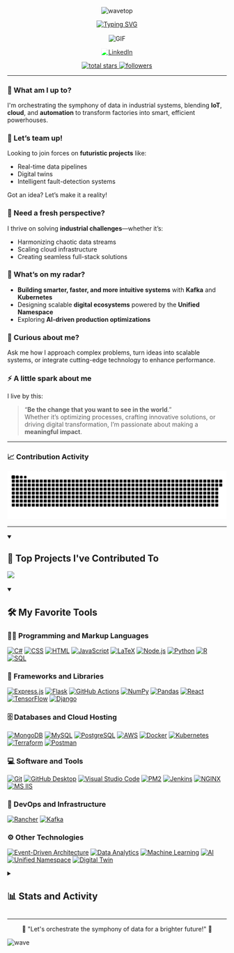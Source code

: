<p align="center">
  <img src="https://user-images.githubusercontent.com/82146140/177695541-fbee7a11-8763-49a8-a520-416cc9a5b97c.svg" alt="wavetop" />
</p>

<p align="center">
  <a href="https://git.io/typing-svg">
    <img src="https://readme-typing-svg.demolab.com?font=Audiowide&size=24&pause=1000&color=EF7D00&center=true&vCenter=true&width=1000&lines=Hi+there!+%F0%9F%91%8B+I'm+Emre+CANCIOGLU;Shaping+the+future+with+IIoT+%F0%9F%9A%80%2C+driving+innovation+%F0%9F%92%A1;Leaving+my+mark+on+digital+transformation+%F0%9F%94%A5%2C+one+project+at+a+time+%F0%9F%9B%A0%EF%B8%8F;Code+is+my+playground+%F0%9F%96%A5%EF%B8%8F%2C+solving+puzzles+%F0%9F%94%8D+is+my+game;Transforming+the+world+%F0%9F%8C%8D+with+cloud+tech+%E2%98%81%EF%B8%8F;Redefining+production+%E2%9A%99%EF%B8%8F+through+tech+innovation+%F0%9F%92%A1" alt="Typing SVG" />
  </a>
</p>

<p align="center">
  <img align="center" alt="GIF" src="https://cdn.dribbble.com/users/1515168/screenshots/3385164/media/a5859e9bce47a534a9dc11db41c89fea.gif" width="350" />
</p>


<p align="center">
  <a href="https://www.linkedin.com/in/emrecancioglu/">
    <img width="32px" alt="LinkedIn" title="LinkedIn" src="https://i.imgur.com/yRpa1dQ.png" style="filter: hue-rotate(30deg) saturate(4) brightness(1.5);" />
  </a>
</p>


<p align="center">
  <!-- GitHub Stars Badge -->
  <a href="https://github.com/emrecancioglu7?tab=repositories&sort=stargazers">
    <img alt="total stars" title="Total stars on GitHub" src="https://custom-icon-badges.demolab.com/github/stars/emrecancioglu7?color=55960c&style=for-the-badge&labelColor=488207&logo=star"/>
  </a>

  <!-- GitHub Followers Badge -->
  <a href="https://github.com/emrecancioglu7?tab=followers">
    <img alt="followers" title="Follow me on Github" src="https://custom-icon-badges.demolab.com/github/followers/emrecancioglu7?color=236ad3&labelColor=1155ba&style=for-the-badge&logo=person-add&label=Follow&logoColor=white"/>
  </a>
</p>



---

### 🔭 What am I up to?

I'm orchestrating the symphony of data in industrial systems, blending **IoT**, **cloud**, and **automation** to transform factories into smart, efficient powerhouses.


### 👯 Let’s team up!

Looking to join forces on **futuristic projects** like:
- Real-time data pipelines
- Digital twins
- Intelligent fault-detection systems

Got an idea? Let’s make it a reality!


### 🤔 Need a fresh perspective?

I thrive on solving **industrial challenges**—whether it’s:
- Harmonizing chaotic data streams
- Scaling cloud infrastructure
- Creating seamless full-stack solutions


### 🌱 What’s on my radar?

- **Building smarter, faster, and more intuitive systems** with **Kafka** and **Kubernetes**
- Designing scalable **digital ecosystems** powered by the **Unified Namespace**
- Exploring **AI-driven production optimizations**


### 💬 Curious about me?

Ask me how I approach complex problems, turn ideas into scalable systems, or integrate cutting-edge technology to enhance performance.


### ⚡ A little spark about me

I live by this:  
> “**Be the change that you want to see in the world**.”  
Whether it’s optimizing processes, crafting innovative solutions, or driving digital transformation, I’m passionate about making a **meaningful impact**.

---

### 📈 Contribution Activity

<div style="display: flex; justify-content: center; align-items: center; ">
  <picture>
    <source media="(prefers-color-scheme: dark)" srcset="https://raw.githubusercontent.com/emrecancioglu7/emrecancioglu7/output/github-snake-dark.svg" />
    <source media="(prefers-color-scheme: light)" srcset="https://raw.githubusercontent.com/emrecancioglu7/emrecancioglu7/output/github-snake.svg" />
    <img alt="github-snake" src="https://raw.githubusercontent.com/emrecancioglu7/emrecancioglu7/output/github-snake.svg" />
  </picture>
</div>

---

<details open> 
  <summary><h2>📕 Top Projects I've Contributed To</h2></summary>
  <p align="left">
 
  ![](https://github-contributor-stats.vercel.app/api?username=emrecancioglu7&limit=5&theme=transparent&combine_all_yearly_contributions=true)
</details>

<details open> 
  <summary><h2>🛠️ My Favorite Tools</h2></summary>
  <!-- Some badges are from https://github.com/Ileriayo/markdown-badges -->

  <h3>👨‍💻 Programming and Markup Languages</h3>
  <p>
      <a href="https://github.com/search?q=user%3ADenverCoder1+language%3Acsharp"><img alt="C#" src="https://custom-icon-badges.demolab.com/badge/C%23-68217A.svg?logo=cs2&logoColor=white"></a>
      <a href="https://github.com/search?q=user%3ADenverCoder1+language%3Acss"><img alt="CSS" src="https://img.shields.io/badge/CSS-1572B6.svg?logo=css3&logoColor=white"></a>
      <a href="https://github.com/search?q=user%3ADenverCoder1+language%3Ahtml"><img alt="HTML" src="https://img.shields.io/badge/HTML-E34F26.svg?logo=html5&logoColor=white"></a>
      <a href="https://github.com/search?q=user%3ADenverCoder1+language%3Ajavascript"><img alt="JavaScript" src="https://img.shields.io/badge/JavaScript-F7DF1E.svg?logo=javascript&logoColor=black"></a>
      <a href="https://github.com/search?q=user%3ADenverCoder1+language%3Atex"><img alt="LaTeX" src="https://img.shields.io/badge/LaTeX-008080.svg?logo=LaTeX&logoColor=white"></a>
      <a href="https://github.com/search?q=user%3ADenverCoder1+language%3Anode.js"><img alt="Node.js" src="https://img.shields.io/badge/Node.js-43853D.svg?logo=node.js&logoColor=white"></a>
      <a href="https://github.com/search?q=user%3ADenverCoder1+language%3Apython"><img alt="Python" src="https://img.shields.io/badge/Python-14354C.svg?logo=python&logoColor=white"></a>
      <a href="https://github.com/search?q=user%3ADenverCoder1+language%3Ar"><img alt="R" src="https://img.shields.io/badge/R-276DC3.svg?logo=r&logoColor=white"></a>
      <a href="https://github.com/search?q=user%3ADenverCoder1+language%3Asql"><img alt="SQL" src="https://custom-icon-badges.demolab.com/badge/SQL-025E8C.svg?logo=database&logoColor=white"></a>
  </p>

  <h3>🧰 Frameworks and Libraries</h3>
  <p>
      <a href="#"><img alt="Express.js" src="https://img.shields.io/badge/Express.js-404d59.svg?logo=express&logoColor=white"></a>
      <a href="#"><img alt="Flask" src="https://img.shields.io/badge/Flask-000000.svg?logo=flask&logoColor=white"></a>
      <a href="#"><img alt="GitHub Actions" src="https://img.shields.io/badge/GitHub%20Actions-2671E5.svg?logo=github%20actions&logoColor=white"></a>
      <a href="#"><img alt="NumPy" src="https://img.shields.io/badge/Numpy-013243.svg?logo=numpy&logoColor=white"></a>
      <a href="#"><img alt="Pandas" src="https://img.shields.io/badge/Pandas-150458.svg?logo=pandas&logoColor=white"></a>
      <a href="#"><img alt="React" src="https://img.shields.io/badge/React-20232a.svg?logo=react&logoColor=%2361DAFB"></a>
      <a href="#"><img alt="TensorFlow" src="https://img.shields.io/badge/TensorFlow-FF6F00.svg?logo=TensorFlow&logoColor=white"></a>
      <a href="#"><img alt="Django" src="https://img.shields.io/badge/Django-092E20.svg?logo=django&logoColor=white"></a>
  </p>

  <h3>🗄️ Databases and Cloud Hosting</h3>
  <p>
      <a href="#"><img alt="MongoDB" src ="https://img.shields.io/badge/MongoDB-4ea94b.svg?logo=mongodb&logoColor=white"></a>
      <a href="#"><img alt="MySQL" src="https://img.shields.io/badge/MySQL-00f.svg?logo=mysql&logoColor=white"></a>
      <a href="#"><img alt="PostgreSQL" src ="https://img.shields.io/badge/PostgreSQL-316192.svg?logo=postgresql&logoColor=white"></a>
      <a href="#"><img alt="AWS" src="https://img.shields.io/badge/AWS-232F3E.svg?logo=amazon-aws&logoColor=white"></a>
      <a href="#"><img alt="Docker" src="https://img.shields.io/badge/Docker-2496ED.svg?logo=docker&logoColor=white"></a>
      <a href="#"><img alt="Kubernetes" src="https://img.shields.io/badge/Kubernetes-326CE5.svg?logo=kubernetes&logoColor=white"></a>
      <a href="#"><img alt="Terraform" src="https://img.shields.io/badge/Terraform-7B42BC.svg?logo=terraform&logoColor=white"></a>
      <a href="#"><img alt="Postman" src="https://img.shields.io/badge/Postman-FF6C37?logo=postman&logoColor=white"></a>
  </p>

  <h3>💻 Software and Tools</h3>
  <p>
      <a href="#"><img alt="Git" src="https://img.shields.io/badge/Git-F05033.svg?logo=git&logoColor=white"></a>
      <a href="#"><img alt="GitHub Desktop" src="https://img.shields.io/badge/GitHub%20Desktop-8034A9.svg?logo=github&logoColor=white"></a>
      <a href="#"><img alt="Visual Studio Code" src="https://img.shields.io/badge/Visual%20Studio%20Code-0078d7.svg?logo=visual-studio-code&logoColor=white"></a>
      <a href="#"><img alt="PM2" src="https://img.shields.io/badge/PM2-2B92A6.svg?logo=pm2&logoColor=white"></a>
      <a href="#"><img alt="Jenkins" src="https://img.shields.io/badge/Jenkins-D24939.svg?logo=jenkins&logoColor=white"></a>
      <a href="#"><img alt="NGINX" src="https://img.shields.io/badge/NGINX-009639.svg?logo=nginx&logoColor=white"></a>
      <a href="#"><img alt="MS IIS" src="https://img.shields.io/badge/MS%20IIS-FF8C00.svg?logo=microsoft-iis&logoColor=white"></a>
  </p>

  <h3>🔧 DevOps and Infrastructure</h3>
  <p>
      <a href="#"><img alt="Rancher" src="https://img.shields.io/badge/Rancher-0075A8.svg?logo=rancher&logoColor=white"></a>
      <a href="#"><img alt="Kafka" src="https://img.shields.io/badge/Kafka-231F20.svg?logo=apachekafka&logoColor=white"></a>
  </p>

  <h3>⚙️ Other Technologies</h3>
  <p>
      <a href="#"><img alt="Event-Driven Architecture" src="https://img.shields.io/badge/Event--Driven%20Architecture-FBB040.svg?logo=react&logoColor=white"></a>
      <a href="#"><img alt="Data Analytics" src="https://img.shields.io/badge/Data%20Analytics-6D84B1.svg?logo=chart&logoColor=white"></a>
      <a href="#"><img alt="Machine Learning" src="https://img.shields.io/badge/Machine%20Learning-FF9900.svg?logo=keras&logoColor=white"></a>
      <a href="#"><img alt="AI" src="https://img.shields.io/badge/AI-5E4D83.svg?logo=artificial-intelligence&logoColor=white"></a>
      <a href="#"><img alt="Unified Namespace" src="https://img.shields.io/badge/Unified%20Namespace-47A2DC.svg?logo=namespace&logoColor=white"></a>
      <a href="#"><img alt="Digital Twin" src="https://img.shields.io/badge/Digital%20Twin-79C7F7.svg?logo=cloudcomputing&logoColor=white"></a>
  </p>

</details>

<details> 
  <summary><h2>📊 Stats and Activity</h2></summary>
  
  <h3>🔥 Streak Stats</h3>
  <p>
    <a href="https://github.com/emrecancioglu7/github-readme-streak-stats">
      <img title="🔥 Get streak stats for your profile at git.io/streak-stats" alt="emrecancioglu7's streak" src="https://github-readme-streak-stats.herokuapp.com/?user=emrecancioglu7&theme=transparent&hide_border=true"/>
    </a>
  </p>

  <h3>💻 GitHub Profile Stats</h3>
  <a href="https://github.com/anuraghazra/github-readme-stats"><img alt="emrecancioglu7's Github Stats" src="https://github-readme-stats.vercel.app/api?username=emrecancioglu7&theme=transparent&hide_border=true&include_all_commits=true&count_private=true" height="192px"/></a>
  <a href="https://github.com/anuraghazra/github-readme-stats"><img alt="emrecancioglu7's Top Languages" src="https://github-readme-stats.vercel.app/api/top-langs/?username=emrecancioglu7&theme=transparent&hide_border=true&include_all_commits=true&count_private=true&layout=compact" height="192px"/></a>
  <br/>

  <b>Note:</b> Top languages is only a metric of the languages my public code consists of and doesn't reflect experience or skill level.
  
  <a href="https://github.com/ashutosh00710/github-readme-activity-graph"><img alt="emrecancioglu7's Activity Graph" src="https://github-readme-activity-graph.vercel.app/graph/?username=emrecancioglu7&bg_color=transparent&color=003DA6&line=EF7D00&point=FFFFFF&hide_border=true" /></a>
</details>

---

<p align="center">
  🚀 "Let's orchestrate the symphony of data for a brighter future!" 🚀
</p>

![wave](https://user-images.githubusercontent.com/82146140/177694992-9277afcb-e818-4712-b2a9-ab167d718991.svg)
